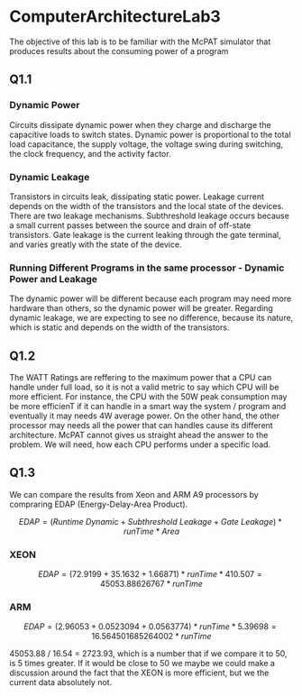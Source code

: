 # ComputerArchitectureLab3
The objective of this lab is to be familiar with the McPAT simulator that produces results about the consuming power of a program

## Q1.1
### Dynamic Power
Circuits dissipate dynamic power when they
charge and discharge the capacitive loads to switch states.
Dynamic power is proportional to the total load capacitance,
the supply voltage, the voltage swing during switching, the
clock frequency, and the activity factor.

### Dynamic Leakage
Transistors in circuits leak, dissipating static power. Leakage
current depends on the width of the transistors and the
local state of the devices. There are two leakage mechanisms.
Subthreshold leakage occurs because a small current
passes between the source and drain of off-state transistors.
Gate leakage is the current leaking through the gate terminal,
and varies greatly with the state of the device.

### Running Different Programs in the same processor - Dynamic Power and Leakage
The dynamic power will be different because each program may need more hardware than others, so the dynamic power will be greater. Regarding dynamic leakage, we are expecting to see no difference, because its nature, which is static and depends on the width of the transistors.

## Q1.2
The WATT Ratings are reffering to the maximum power that a CPU can handle under full load, so it is not a valid metric to say which CPU will be more efficient. For instance, the CPU with the 50W peak consumption may be more efficienT if it can handle in a smart way the system / program and eventually it may needs 4W average power. On the other hand, the other processor may needs all the power that can handles cause its different architecture. McPAT cannot gives us straight ahead the answer to the problem. We will need, how each CPU performs under a specific load.


## Q1.3
We can compare the results from Xeon and ARM A9 processors by compraring EDAP (Energy-Delay-Area Product).

$$ EDAP = (Runtime \ Dynamic + Subthreshold \ Leakage + Gate \ Leakage) * runTime * Area $$

### XEON
$$ EDAP = ( 72.9199 + 35.1632 + 1.66871 ) * runTime * 410.507 = 45053.88626767 * runTime $$
### ARM
$$ EDAP = ( 2.96053 +   0.0523094 + 0.0563774 ) * runTime * 5.39698 = 16.564501685264002 * runTime $$

45053.88 / 16.54 = 2723.93, which is a number that if we compare it to 50, is 5 times greater. If it would be close to 50 we maybe we could make a discussion around the fact that the XEON is more efficient, but we the current data absolutely not.

